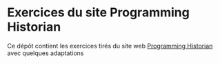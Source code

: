 # Exercices du site Programming Historian

Ce dépôt contient les exercices tirés du site web [Programming Historian](programminghistorian.org) avec quelques adaptations
